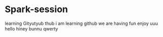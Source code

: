 # Spark-session
learning Gityutyub thub
i am learning github
we are having fun 
enjoy uuu
hello hiney bunnu
qwerty


